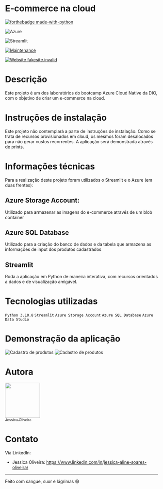# E-commerce na cloud

[![forthebadge made-with-python](http://ForTheBadge.com/images/badges/made-with-python.svg)](https://www.python.org/)

![Azure](https://img.shields.io/badge/azure-%230072C6.svg?style=for-the-badge&logo=microsoftazure&logoColor=white)

![Streamlit](https://img.shields.io/badge/Streamlit-%23FE4B4B.svg?style=for-the-badge&logo=streamlit&logoColor=white)

[![Maintenance](https://img.shields.io/badge/Maintained%3F-no-red.svg)](https://bitbucket.org/lbesson/ansi-colors)

[![Website fakesite.invalid](https://img.shields.io/website-up-down-green-red/http/fakesite.invalid.svg)](http://fakesite.invalid/)

# Descrição
Este projeto é um dos laboratórios do bootcamp Azure Cloud Native da DIO, com o objetivo de criar um e-commerce na cloud.

# Instruções de instalação
Este projeto não contemplará a parte de instruções de instalação. Como se trata de recursos provisionados em cloud, os mesmos foram desalocados para não gerar custos recorrentes. A aplicação será demonstrada através de prints.

# Informações técnicas
Para a realização deste projeto foram utilizados o Streamlit e o Azure (em duas frentes): </br>
## Azure Storage Account:
Utilizado para armazenar as imagens do e-commerce através de um blob container
## Azure SQL Database
Utilizado para a criação do banco de dados e da tabela que armazena as informações de input dos produtos cadastrados
## Streamlit
Roda a aplicação em Python de maneira interativa, com recursos orientados a dados e de visualização amigável.

# Tecnologias utilizadas

```Python 3.10.8```
```Streamlit```
```Azure Storage Account```
```Azure SQL Database```
```Azure Data Studio```


# Demonstração da aplicação

![Cadastro de produtos](assets/overview.png)
![Cadastro de produtos](assets/products_2.png)



# Autora

[<img loading="lazy" src="https://avatars.githubusercontent.com/u/97490698?v=4" width=115><br><sub>Jessica Oliveira</sub>](https://github.com/jessicaalines)



# Contato

Via LinkedIn:

* Jessica Oliveira: https://www.linkedin.com/in/jessica-aline-soares-oliveira/


---


Feito com sangue, suor e lágrimas 😅







